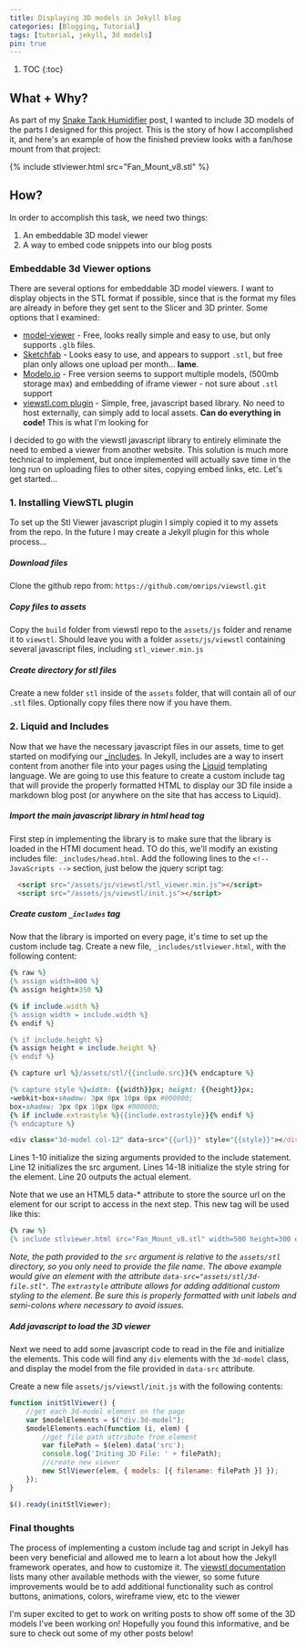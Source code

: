 ```yaml
---
title: Displaying 3D models in Jekyll blog
categories: [Blogging, Tutorial]
tags: [tutorial, jekyll, 3d models]
pin: true
---
```

1. TOC
{:toc}

## What + Why?
As part of my [Snake Tank Humidifier](/2021/04/14/snake-tank-humidity-controller.html) post, I wanted to include 3D models of the parts I designed for this project. This is the story of how I accomplished it, and here's an example of how the finished preview looks with a fan/hose mount from that project:

{% include stlviewer.html src="Fan_Mount_v8.stl" %}

## How?
In order to accomplish this task, we need two things:
1) An embeddable 3D model viewer
2) A way to embed code snippets into our blog posts

### Embeddable 3d Viewer options
There are several options for embeddable 3D model viewers. I want to display objects in the STL format if possible, since that is the format my files are already in before they get sent to the Slicer and 3D printer. Some options that I examined:

- [model-viewer](https://modelviewer.dev/) - Free, looks really simple and easy to use, but only supports `.glb` files.
- [Sketchfab](https://sketchfab.com/) - Looks easy to use, and appears to support `.stl`, but free plan only allows one upload per month... **lame**.
- [Modelo.io](https://modelo.io/pricing.html) - Free version seems to support multiple models, (500mb storage max) and embedding of iframe viewer - not sure about `.stl` support
- [viewstl.com plugin](https://www.viewstl.com/plugin/) - Simple, free, javascript based library. No need to host externally, can simply add to local assets. **Can do everything in code!** This is what I'm looking for

I decided to go with the viewstl javascript library to entirely eliminate the need to embed a viewer from another website. This solution is much more technical to implement, but once implemented will actually save time in the long run on uploading files to other sites, copying embed links, etc. Let's get started...

### 1. Installing ViewSTL plugin
To set up the Stl Viewer javascript plugin I simply copied it to my assets from the repo. In the future I may create a Jekyll plugin for this whole process...

##### Download files
Clone the github repo from: `https://github.com/omrips/viewstl.git`

##### Copy files to assets
Copy the `build` folder from viewstl repo to the `assets/js` folder and rename it to `viewstl`. Should leave you with a folder `assets/js/viewstl` containing several javascript files, including `stl_viewer.min.js`

##### Create directory for stl files
Create a new folder `stl` inside of the `assets` folder, that will contain all of our `.stl` files. Optionally copy files there now if you have them.

### 2. Liquid and Includes
Now that we have the necessary javascript files in our assets, time to get started on modifying our [_includes](https://jekyllrb.com/docs/includes/). In Jekyll, includes are a way to insert content from another file into your pages using the [Liquid](https://jekyllrb.com/docs/liquid/) templating language. We are going to use this feature to create a custom include tag that will provide the properly formatted HTML to display our 3D file inside a markdown blog post (or anywhere on the site that has access to Liquid).

##### Import the main javascript library in html head tag
First step in implementing the library is to make sure that the library is loaded in the HTMl document head. TO do this, we'll modify an existing includes file: `_includes/head.html`.  Add the following lines to the `<!-- JavaScripts -->` section, just below the jquery script tag:


```html
  <script src="/assets/js/viewstl/stl_viewer.min.js"></script>
  <script src="/assets/js/viewstl/init.js"></script>
```

##### Create custom `_includes` tag
Now that the library is imported on every page, it's time to set up the custom include tag. Create a new file, `_includes/stlviewer.html`, with the following content:

```ruby
{% raw %}
{% assign width=800 %}
{% assign height=350 %}

{% if include.width %}
{% assign width = include.width %}
{% endif %}

{% if include.height %}
{% assign height = include.height %}
{% endif %}

{% capture url %}/assets/stl/{{include.src}}{% endcapture %}

{% capture style %}width: {{width}}px; height: {{height}}px;
-webkit-box-shadow: 3px 0px 10px 0px #000000; 
box-shadow: 3px 0px 10px 0px #000000;
{% if include.extrastyle %}{{include.extrastyle}}{% endif %}
{% endcapture %}

<div class="3d-model col-12" data-src="{{url}}" style="{{style}}"></div>{% endraw %}
```

Lines 1-10 initialize the sizing arguments provided to the include statement. Line 12 initializes the src argument. Lines 14-18 initialize the style string for the element. Line 20 outputs the actual element.

Note that we use an HTML5 data-* attribute to store the source url on the element for our script to access in the next step. This new tag will be used like this:

```ruby
{% raw %}
{% include stlviewer.html src="Fan_Mount_v8.stl" width=500 height=300 extrastyle="" %}{% endraw %}
```

_Note, the path provided to the `src` argument is relative to the `assets/stl` directory, so you only need to provide the file name. The above example would give an element with the attribute `data-src="assets/stl/3d-file.stl"`. The `extrastyle` attribute allows for adding additional custom styling to the element. Be sure this is properly formatted with unit labels and semi-colons where necessary to avoid issues._

##### Add javascript to load the 3D viewer
Next we need to add some javascript code to read in the file and initialize the elements. This code will find any `div` elements with the `3d-model` class, and display the model from the file provided in `data-src` attribute.

Create a new file `assets/js/viewstl/init.js` with the following contents:

```js
function initStlViewer() {
    //get each 3d-model element on the page
    var $modelElements = $("div.3d-model");
    $modelElements.each(function (i, elem) {
        //get file path attribute from element
        var filePath = $(elem).data('src');
        console.log('Initing 3D File: ' + filePath);
        //create new viewer
        new StlViewer(elem, { models: [{ filename: filePath }] });
    });
}

$().ready(initStlViewer);
```

### Final thoughts
The process of implementing a custom include tag and script in Jekyll has been very beneficial and allowed me to learn a lot about how the Jekyll framework operates, and how to customize it. The [viewstl documentation](https://www.viewstl.com/plugin/) lists many other available methods with the viewer, so some future improvements would be to add additional functionality such as control buttons, animations, colors, wireframe view, etc to the viewer

I'm super excited to get to work on writing posts to show off some of the 3D models I've been working on! Hopefully you found this informative, and be sure to check out some of my other posts below!